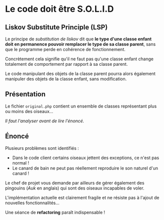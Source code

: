 # Le code doit être S.O.L.I.D

## Liskov Substitute Principle (LSP)

Le principe de _substitution de liskov_ dit que **le type d'une classe enfant doit en permanence pouvoir remplacer le 
type de sa classe parent**, sans que le programme perde en cohérence de fonctionnement.

Concrètement cela signifie qu'il ne faut pas qu'une classe enfant change totalement de comportement par rapport à sa 
classe parent.

Le code manipulant des objets de la classe parent pourra alors également manipuler des objets de la classe enfant, sans 
modification. 

## Présentation

Le fichier `original.php` contient un ensemble de classes représentant plus ou moins des oiseaux...

_Il faut l'analyser avant de lire l'énoncé._

## Énoncé

Plusieurs problèmes sont identifiés :
- Dans le code client certains oiseaux jettent des exceptions, ce n'est pas normal !
- Le canard de bain ne peut pas réellement reproduire le son naturel d'un canard !

Le chef de projet vous demande par ailleurs de gérer également des pingouins (_Auk_ en anglais) qui sont des oiseaux 
incapables de voler.

L'implémentation actuelle est clairement fragile et ne résiste pas à l'ajout de nouvelles fonctionnalités...

Une séance de **refactoring** paraît indispensable !